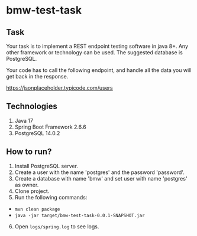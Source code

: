# bmw-test-task
## Task
Your task is to implement a REST endpoint testing software in java 8+. Any other framework or technology can be used. The suggested database is PostgreSQL.

Your code has to call the following endpoint, and handle all the data you will get back in the response.

https://jsonplaceholder.typicode.com/users
## Technologies
1. Java 17
2. Spring Boot Framework 2.6.6
3. PostgreSQL 14.0.2

## How to run?
1. Install PostgreSQL server.
2. Create a user with the name 'postgres' and the password 'password'.
3. Create a database with name 'bmw' and set user with name 'postgres' as owner.
4. Clone project.
5. Run the following commands:
- `mvn clean package`
- `java -jar target/bmw-test-task-0.0.1-SNAPSHOT.jar`
6. Open `logs/spring.log` to see logs.
